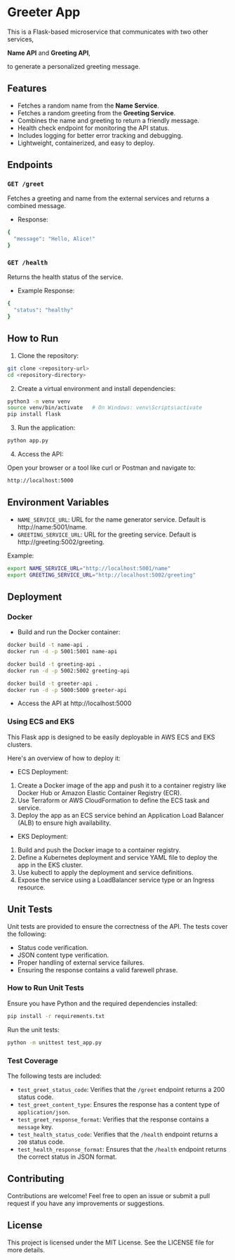 # Greeter App

This is a Flask-based microservice that communicates with two other services,

**Name API** and **Greeting API**,

to generate a personalized greeting message.

## Features

- Fetches a random name from the **Name Service**.
- Fetches a random greeting from the **Greeting Service**.
- Combines the name and greeting to return a friendly message.
- Health check endpoint for monitoring the API status.
- Includes logging for better error tracking and debugging.
- Lightweight, containerized, and easy to deploy.

## Endpoints

### `GET /greet`

Fetches a greeting and name from the external services and returns a combined message.

- Response:

```bash
{
  "message": "Hello, Alice!"
}
```

### `GET /health`

Returns the health status of the service.

- Example Response:

```bash
{
  "status": "healthy"
}
```

## How to Run

1. Clone the repository:

```bash
git clone <repository-url>
cd <repository-directory>
```

2. Create a virtual environment and install dependencies:

```bash
python3 -m venv venv
source venv/bin/activate   # On Windows: venv\Scripts\activate
pip install flask
```

3. Run the application:

```bash
python app.py
```

4. Access the API:

Open your browser or a tool like curl or Postman and navigate to:

```bash
http://localhost:5000
```

## Environment Variables

- `NAME_SERVICE_URL`: URL for the name generator service. Default is http://name:5001/name.
- `GREETING_SERVICE_URL`: URL for the greeting service. Default is http://greeting:5002/greeting.

Example:

```bash
export NAME_SERVICE_URL="http://localhost:5001/name"
export GREETING_SERVICE_URL="http://localhost:5002/greeting"
```

## Deployment

### Docker

- Build and run the Docker container:

```bash
docker build -t name-api .
docker run -d -p 5001:5001 name-api

docker build -t greeting-api .
docker run -d -p 5002:5002 greeting-api

docker build -t greeter-api .
docker run -d -p 5000:5000 greeter-api
```

- Access the API at http://localhost:5000

### Using ECS and EKS

This Flask app is designed to be easily deployable in AWS ECS and EKS clusters.

Here's an overview of how to deploy it:

- ECS Deployment:

1. Create a Docker image of the app and push it to a container registry like Docker Hub or Amazon Elastic Container Registry (ECR).
2. Use Terraform or AWS CloudFormation to define the ECS task and service.
3. Deploy the app as an ECS service behind an Application Load Balancer (ALB) to ensure high availability.

- EKS Deployment:

1. Build and push the Docker image to a container registry.
2. Define a Kubernetes deployment and service YAML file to deploy the app in the EKS cluster.
3. Use kubectl to apply the deployment and service definitions.
4. Expose the service using a LoadBalancer service type or an Ingress resource.

## Unit Tests

Unit tests are provided to ensure the correctness of the API. The tests cover the following:

- Status code verification.
- JSON content type verification.
- Proper handling of external service failures.
- Ensuring the response contains a valid farewell phrase.

### How to Run Unit Tests

Ensure you have Python and the required dependencies installed:

```bash
pip install -r requirements.txt
```

Run the unit tests:

```bash
python -m unittest test_app.py
```

### Test Coverage

The following tests are included:

- `test_greet_status_code`: Verifies that the `/greet` endpoint returns a 200 status code.
- `test_greet_content_type`: Ensures the response has a content type of `application/json`.
- `test_greet_response_format`: Verifies that the response contains a `message` key.
- `test_health_status_code`: Verifies that the `/health` endpoint returns a `200` status code.
- `test_health_response_format`: Ensures that the `/health` endpoint returns the correct status in JSON format.

## Contributing

Contributions are welcome! Feel free to open an issue or submit a pull request if you have any improvements or suggestions.

## License

This project is licensed under the MIT License. See the LICENSE file for more details.
